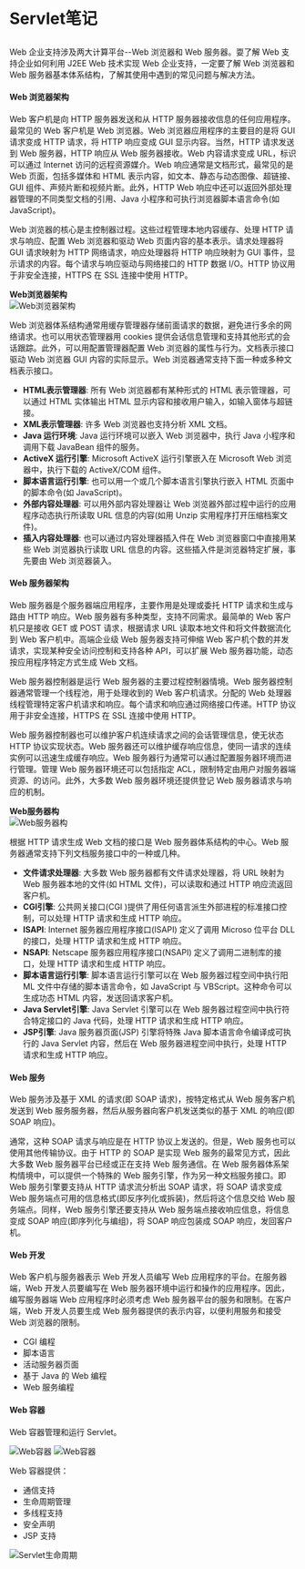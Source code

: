 # Servlet笔记
##

Web 企业支持涉及两大计算平台--Web 浏览器和 Web 服务器。耍了解 Web 支持企业如何利用 J2EE Web 技术实现 Web 企业支持，一定要了解 Web 浏览器和 Web 服务器基本体系结构，了解其使用中遇到的常见问题与解决方法。

#### Web 浏览器架构

Web 客户机是向 HTTP 服务器发送和从 HTTP 服务器接收信息的任何应用程序。最常见的 Web 客户机是 Web 浏览器。Web 浏览器应用程序的主要目的是将 GUI 请求变成 HTTP 请求，将 HTTP 响应变成 GUI 显示内容。当然，HTTP 请求发送到 Web 服务器，HTTP 响应从 Web 服务器接收。Web 内容请求变成 URL，标识可以通过 Internet 访问的远程资源媒介。Web 响应通常是文档形式，最常见的是 Web 页面，包括多媒体和 HTML 表示内容，如文本、静态与动态图像、超链接、GUI 组件、声频片断和视频片断。此外，HTTP Web 响应中还可以返回外部处理器管理的不同类型文档的引用、Java 小程序和可执行浏览器脚本语言命令(如 JavaScript)。

Web 浏览器的核心是主控制器过程。这些过程管理本地内容缓存、处理 HTTP 请求与响应、配置 Web 浏览器和驱动 Web 页面内容的基本表示。请求处理器将 GUI 请求映射为 HTTP 网络请求，响应处理器将 HTTP 响应映射为 GUI 事件，显示请求的内容。每个请求与响应驱动与网络接口的 HTTP 数据 I/O。HTTP 协议用于非安全连接，HTTPS 在 SSL 连接中使用 HTTP。

**Web浏览器架构**  
![Web浏览器架构](d:/calibre/img/servlet/web_browser_arch.png "Web浏览器架构")

Web 浏览器体系结构通常用缓存管理器存储前面请求的数据，避免进行多余的网络请求。也可以用状态管理器用 cookies 提供会话信息管理和支持其他形式的会话跟踪。此外，可以用配置管理器配置 Web 浏览器的属性与行为。文档表示接口驱动 Web 浏览器 GUI 内容的实际显示。Web 浏览器通常支持下面一种或多种文档表示接口。
* **HTML表示管理器**: 所有 Web 浏览器都有某种形式的 HTML 表示管理器，可以通过 HTML 实体输出 HTML 显示内容和接收用户输入，如输入窗体与超链接。
* **XML表示管理器**: 许多 Web 浏览器也支持分析 XML 文档。
* **Java 运行环境**: Java 运行环境可以嵌入 Web 浏览器中，执行 Java 小程序和调用下载 JavaBean 组件的服务。
* **ActiveX 运行引擎**: Microsoft ActiveX 运行引擎嵌入在 Microsoft Web 浏览器中，执行下载的 ActiveX/COM 组件。 
* **脚本语言运行引擎**: 也可以用一个或几个脚本语言引擎执行嵌入 HTML 页面中的脚本命令(如 JavaScript)。
* **外部内容处理器**: 可以用外部内容处理器让 Web 浏览器外部过程中运行的应用程序动态执行所读取 URL 信息的内容(如用 Unzip 实用程序打开压缩档案文件)。
* **插入内容处理器**: 也可以通过内容处理器插入件在 Web 浏览器窗口中直接用某些 Web 浏览器执行读取 URL 信息的内容。这些插入件是浏览器特定扩展，事先要由 Web 浏览器装入。

#### Web 服务器架构

Web 服务器是个服务器端应用程序，主要作用是处理或委托 HTTP 请求和生成与路由 HTTP 响应。Web 服务器有多种类型，支持不同需求。最简单的 Web 客户机只是接收 GET 或 POST 请求，根据请求 URL 读取本地文件和将文件数据流化到 Web 客户机中。高端企业级 Web 服务器支持可伸缩 Web 客户机个数的并发请求，实现某种安全访问控制和支持各种 API，可以扩展 Web 服务器功能，动态按应用程序特定方式生成 Web 文档。

Web 服务器控制器是运行 Web 服务器的主要过程控制器情境。Web 服务器控制器通常管理一个线程池，用于处理收到的 Web 客户机请求。分配的 Web 处理器线程管理特定客户机请求和响应。每个请求和响应通过网络接口传递。HTTP 协议用于非安全连接，HTTPS 在 SSL 连接中使用 HTTP。

Web 服务器控制器也可以维护客户机连续请求之间的会话管理信息，使无状态 HTTP 协议实现状态。Web 服务器还可以维护缓存响应信息，使同一请求的连续实例可以迅速生成缓存响应。Web 服务器行为通常可以通过配置服务器环境而进行管理。管理 Web 服务器环境还可以包括指定 ACL，限制特定由用户对服务器端资源、的访问。此外，大多数 Web 服务器环境还提供登记 Web 服务器请求与响应的机制。

**Web服务器构**  
![Web服务器构](d:/calibre/img/servlet/web_server_arch.png "Web服务器构")

根据 HTTP 请求生成 Web 文档的接口是 Web 服务器体系结构的中心。Web 服务器通常支持下列文档服务接口中的一种或几种。

* **文件请求处理器**: 大多数 Web 服务器都有文件请求处理器，将 URL 映射为 Web 服务器本地的文件(如 HTML 文件)，可以读取和通过 HTTP 响应流返回客户机。
* **CGI引擎**: 公共网关接口(CGI )提供了用任何语言派生外部进程的标准接口控制，可以处理 HTTP 请求和生成 HTTP 响应。
* **ISAPI**: Internet 服务器应用程序接口(ISAPI) 定义了调用 Microso 位平台 DLL 的接口，处理 HTTP 请求和生成 HTTP 响应。
* **NSAPI**: Netscape 服务器应用程序接口(NSAPI) 定义了调用二进制库的接口，处理 HTTP 请求和生成 HTTP 响应。
* **脚本语言运行引擎**: 脚本语言运行引擎可以在 Web 服务器过程空间中执行阳 ML 文件中存储的脚本语言命令，如 JavaScript 与 VBScript。这种命令可以生成功态 HTML 内容，发送回请求客户机。
* **Java Servlet引擎**: Java Servlet 引擎可以在 Web 服务器过程空间中执行符合特定接口的 Java 代码，处理 HTTP 请求和生成 HTTP 响应。
* **JSP引擎**: Java 服务器页面(JSP) 引擎将特殊 Java 脚本语言命令编译成可执行的 Java Servlet 内容，然后在 Web 服务器进程空间中执行，处理 HTTP 请求和生成 HTTP 响应。

#### Web 服务
Web 服务涉及基于 XML 的请求(即 SOAP 请求)，按特定格式从 Web 服务客户机发送到 Web 服务服务器，然后从服务器向客户机发送类似的基于 XML 的响应(即 SOAP 响应)。

通常，这种 SOAP 请求与响应是在 HTTP 协议上发送的。但是，Web 服务也可以使用其他传输协议。由于 HTTP 的 SOAP 是实现 Web 服务的最常见方式，因此大多数 Web 服务器平台已经或正在支持 Web 服务通信。在 Web 服务器体系架构情境中，可以提供一个特殊的 Web 服务引擎，作为另一种文档服务接口。即 Web 服务引擎要支持从 HTTP 请求流分析出 SOAP 请求，将 SOAP 请求变成 Web 服务端点可用的信息格式(即反序列化或拆装)，然后将这个信息交给 Web 服务端点。同样，Web 服务引擎还要支持从 Web 服务端点接收响应信息，将信息变成 SOAP 响应(即序列化与编组)，将 SOAP 响应包装成 SOAP 响应，发回客户机。

#### Web 开发
Web 客户机与服务器表示 Web 开发人员编写 Web 应用程序的平台。在服务器端，Web 开发人员要编写在 Web 服务器环境中运行和操作的应用程序。因此，编写服务器端 Web 应用程序时必须考虑 Web 服务器平台的服务和限制。在客户端，Web 开发人员要生成 Web 服务器提供的表示内容，以便利用服务和接受 Web 浏览器的限制。
* CGI 编程
* 脚本语言
* 活动服务器页面
* 基于 Java 的 Web 编程
* Web 服务编程

#### Web 容器
Web 容器管理和运行 Servlet。

![Web容器](d:/calibre/img/servlet/servlet_container.png "Web容器")
![Web容器](d:/calibre/img/servlet/servlet_container2.png "Web容器")

Web 容器提供：
* 通信支持
* 生命周期管理
* 多线程支持
* 安全声明
* JSP 支持


![Servlet生命周期](d:/calibre/img/servlet/servlet1002.png "Servlet生命周期")
